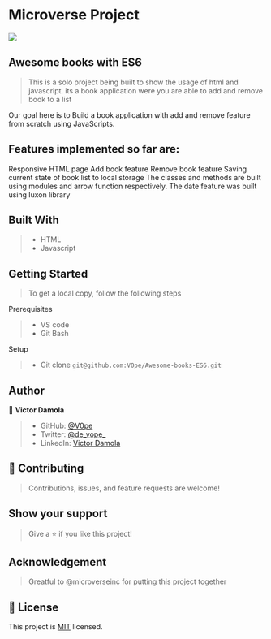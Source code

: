 # Microverse Project
![](https://img.shields.io/badge/Microverse-blueviolet)

## Awesome books with ES6

> This is a solo project being built to show the usage of html and javascript. its a book application were you are able to add and remove book to a list

Our goal here is to Build a book application with add and remove feature from scratch using JavaScripts.

## Features implemented so far are:

Responsive HTML page 
Add book feature
Remove book feature
Saving current state of book list to local storage
The classes and methods are built using modules and arrow function respectively. 
The date feature was built using luxon library

## Built With

>- HTML
>- Javascript

## Getting Started
> To get a local copy, follow the following steps

Prerequisites
>- VS code
>- Git Bash

Setup
>- Git clone `git@github.com:V0pe/Awesome-books-ES6.git`


## Author

👤 **Victor Damola**

>- GitHub: [@V0pe](https://github.com/V0pe)
>- Twitter: [@de_vope_](https://twitter.com/de_vope)
>- LinkedIn: [Victor Damola](https://linkedin.com/in/victor-damola-aderibigbe-27931ab0)


## 🤝 Contributing

>Contributions, issues, and feature requests are welcome!

## Show your support

>Give a ⭐️ if you like this project!

## Acknowledgement

>Greatful to @microverseinc for putting this project together

## 📝 License

This project is [MIT](./MIT.md) licensed.
